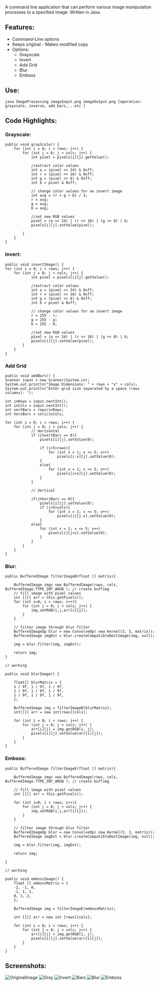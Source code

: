 
A command line application that can perform various image manipulation processes to a specified image. Written in Java.

## Features:
* Command-Line options
* Keeps original - Makes modified copy
* Options:
	* Grayscale
	* Invert
	* Add Grid
	* Blur
	* Emboss
	
## Use:
	java ImageProcessing imageInput.png imageOutput.png [operation: grayscale, inverse, add_bars,.. etc ]

## Code Highlights:
### Grayscale:

    public void grayScale() {
		for (int i = 0; i < rows; i++) {
			for (int j = 0; j < cols; j++) {
				int pixel = pixels[i][j].getValue();
				
				//extract color values
				int a = (pixel >> 24) & 0xff;
				int r = (pixel >> 16) & 0xff;
				int g = (pixel >> 8) & 0xff;
				int b = pixel & 0xff;
			
				// change color values for an invert image
				int avg = (r + g + b) / 3;
				r = avg;
				g = avg;
				b = avg;

				//set new RGB values
				pixel = (a << 24) | (r << 16) | (g << 8) | b;
				pixels[i][j].setValue(pixel);

			}
		}
	}


### Invert:
	public void invertImage() {
	for (int i = 0; i < rows; i++) {
		for (int j = 0; j < cols; j++) {
				int pixel = pixels[i][j].getValue();

				//extract color values
				int a = (pixel >> 24) & 0xff;
				int r = (pixel >> 16) & 0xff;
				int g = (pixel >> 8) & 0xff;
				int b = pixel & 0xff;

				// change color values for an invert image
				r = 255 - r;
				g = 255 - g;
				b = 255 - b;

				//set new RGB values
				pixel = (a << 24) | (r << 16) | (g << 8) | b;
				pixels[i][j].setValue(pixel);
			}
		}
	}


### Add Grid
	public void addBars() {
	Scanner input = new Scanner(System.in);
	System.out.println("Image Dimensions: " + rows + "x" + cols);
	System.out.println("Enter grid size separated by a space (rows columns): ");

	int inRows = input.nextInt();
	int inCols = input.nextInt();
	int vertBars = rows/inRows;
	int horzBars = cols/inCols;

	for (int i = 0; i < rows; i++) {
		for (int j = 0; j < cols; j++) {
				// Horizontal
				if (i%vertBars == 0){
					pixels[i][j].setValue(0);

					if (i+5>rows){
						for (int x = 1; x <= 5; x++)
							pixels[i-x][j].setValue(0);
					}
					else{
						for (int x = 1; x <= 5; x++)
							pixels[i+x][j].setValue(0);
					}
				}

				// Vertical

				if(j%horzBars == 0){
					pixels[i][j].setValue(0);
					if (j+5>cols){
						for (int x = 1; x <= 5; x++)
							pixels[i][j-x].setValue(0);
					}
				else{
					for (int x = 1; x <= 5; x++)
						pixels[i][j+x].setValue(0);
					}
				}
			}
		}
	}


### Blur:
	public BufferedImage filterImageB(float [] matrix){

		BufferedImage img= new BufferedImage(rows, cols, BufferedImage.TYPE_INT_ARGB ); // create buffimg
		// fill image with pixel values
		int [][] arr = this.getPixels();
		for (int i=0; i < rows; i++){
			for (int j = 0; j < cols; j++) {
				img.setRGB(i,j,arr[i][j]);
			}
		}
	
		// filter image through blur filter
		BufferedImageOp blur = new ConvolveOp( new Kernel(3, 3, matrix));
		BufferedImage imgDst = blur.createCompatibleDestImage(img, null);

		img = blur.filter(img, imgDst);

		return img;
	}

	// working

	public void blurImage() {

		float[] blurMatrix = {
		1 / 9f, 1 / 9f, 1 / 9f,
		1 / 9f, 1 / 9f, 1 / 9f,
		1 / 9f, 1 / 9f, 1 / 9f,
		};

		BufferedImage img = filterImageB(blurMatrix);
		int[][] arr = new int[rows][cols];
		
		for (int i = 0; i < rows; i++) {
			for (int j = 0; j < cols; j++) {
				arr[i][j] = img.getRGB(i, j);
				pixels[i][j].setValue(arr[i][j]);
			}
		}
	}


### Emboss:
	public BufferedImage filterImageE(float [] matrix){

		BufferedImage img= new BufferedImage(rows, cols, BufferedImage.TYPE_INT_ARGB ); // create buffimg

		// fill image with pixel values
		int [][] arr = this.getPixels();

		for (int i=0; i < rows; i++){
			for (int j = 0; j < cols; j++) {
				img.setRGB(i,j,arr[i][j]);
			}
		}

		// filter image through blur filter
		BufferedImageOp blur = new ConvolveOp( new Kernel(3, 3, matrix));
		BufferedImage imgDst = blur.createCompatibleDestImage(img, null);

		img = blur.filter(img, imgDst);

		return img;

	}

	// working

	public void embossImage() {
		float [] embossMatrix = {
		-2, -1, 0,
		-1, 1, 1,
		0, 1, 2,
		};
		
		BufferedImage img = filterImageE(embossMatrix);

		int [][] arr = new int [rows][cols];

		for (int i = 0; i < rows; i++) {
			for (int j = 0; j < cols; j++) {
				arr[i][j] = img.getRGB(i, j);
				pixels[i][j].setValue(arr[i][j]);
			}
		}
	}

## Screenshots:
![OriginalImage](https://raw.githubusercontent.com/edwardayala/imageProcessing/master/memoji_black.png)
![Gray](https://raw.githubusercontent.com/edwardayala/imageProcessing/master/grayMemoji.png)
![Invert](https://raw.githubusercontent.com/edwardayala/imageProcessing/master/invertMemoji.png)
![Bars](https://raw.githubusercontent.com/edwardayala/imageProcessing/master/barsMemoji.png)
![Blur](https://raw.githubusercontent.com/edwardayala/imageProcessing/master/blurMemoji.png)
![Emboss](https://raw.githubusercontent.com/edwardayala/imageProcessing/master/embossMemoji.png)

